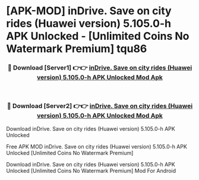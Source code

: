 # [APK-MOD] inDrive. Save on city rides (Huawei version) 5.105.0-h APK Unlocked - [Unlimited Coins No Watermark Premium] tqu86



<div align="center">
<h3>🔴 Download [Server1] 👉👉 <a href="https://momento.my/?title=inDrive._Save_on_city_rides_(Huawei_version)_5.105.0-h_APK_Unlocked">inDrive. Save on city rides (Huawei version) 5.105.0-h APK Unlocked Mod Apk</a></h3><br>

<h3>🔴 Download [Server2] 👉👉 <a href="https://momento.my/?title=inDrive._Save_on_city_rides_(Huawei_version)_5.105.0-h_APK_Unlocked">inDrive. Save on city rides (Huawei version) 5.105.0-h APK Unlocked Mod Apk</a></h3>
</div>



Download inDrive. Save on city rides (Huawei version) 5.105.0-h APK Unlocked 

Free APK MOD inDrive. Save on city rides (Huawei version) 5.105.0-h APK Unlocked [Unlimited Coins No Watermark Premium]

Download inDrive. Save on city rides (Huawei version) 5.105.0-h APK Unlocked [Unlimited Coins No Watermark Premium] Mod For Android
